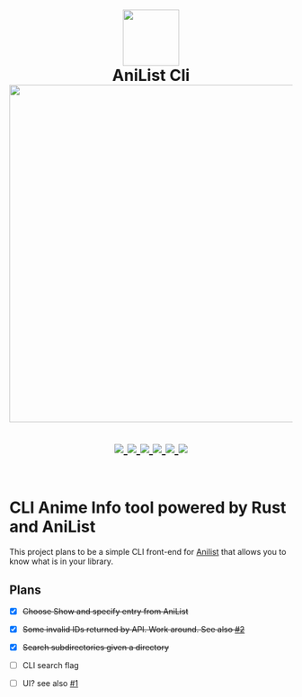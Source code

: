 <h1 align="center">
   <img src="https://rust-lang.org/logos/rust-logo-512x512.png" width="100px" /> 
   <br>
    AniList Cli
   <br>
      <img src="https://raw.githubusercontent.com/catppuccin/catppuccin/main/assets/palette/macchiato.png" width="600px" /> <br>
   <div align="center">

   <div align="center">
      <p></p>
      <div align="center">
         <a href="https://github.com/HirschBerge/anilist_cli/stargazers">
            <img src="https://img.shields.io/github/stars/HirschBerge/anilist_cli?color=F5BDE6&labelColor=303446&style=for-the-badge&logo=starship&logoColor=F5BDE6">
         </a>
         <a href="https://github.com/HirschBerge/anilist_cli/">
            <img src="https://img.shields.io/github/repo-size/HirschBerge/anilist_cli?color=C6A0F6&labelColor=303446&style=for-the-badge&logo=github&logoColor=C6A0F6">
         </a>
         <a = href="https://www.rust-lang.org/">
            <img src="https://img.shields.io/badge/Rust-v1.75-blue.svg?style=for-the-badge&labelColor=303446&logo=Rust&logoColor=white&color=91D7E3">
         </a>
         <a = href="https://github.com/HirschBerge/anilist_cli/issues">
            <img src="https://img.shields.io/github/issues/HirschBerge/anilist_cli.svg?style=for-the-badge&labelColor=303446&color=D2F7A6">
         </a>
         <a href="https://github.com/HirschBerge/anilist_cli/pulls">
            <img src="https://img.shields.io/github/issues-pr/HirschBerge/anilist_cli.svg?style=for-the-badge&labelColor=303446&color=ec9ca4">
         </a>
         <a href="https://github.com/HirschBerge/anilist_cli/blob/main/LICENSE">
            <img src="https://img.shields.io/static/v1.svg?style=for-the-badge&label=License&message=MIT&colorA=313244&colorB=F5A97F&logo=unlicense&logoColor=F5A97F&"/>
         </a>
      </div>
      <br>
   </div>
</h1>

# CLI Anime Info tool powered by Rust and AniList

This project plans to be a simple CLI front-end for [Anilist](https://anilist.github.io/ApiV2-GraphQL-Docs/) that allows you to know what is in your library.


## Plans

- [x] ~~Choose Show and specify entry from AniList~~
- [x] ~~Some invalid IDs returned by API. Work around. See also [#2](/../../issues/2)~~
- [x] ~~Search subdirectories given a directory~~
- [ ] CLI search flag
- [ ] UI? see also [#1](/../../issues/1)

